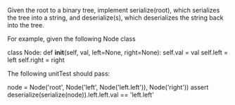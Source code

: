 Given the root to a binary tree,
 implement serialize(root),
  which serializes the tree into a string,
   and deserialize(s),
    which deserializes the string back into the tree.

For example, given the following Node class

class Node:
    def __init__(self, val, left=None, right=None):
        self.val = val
        self.left = left
        self.right = right

The following unitTest should pass:

node = Node('root', Node('left', Node('left.left')), Node('right'))
assert deserialize(serialize(node)).left.left.val == 'left.left'